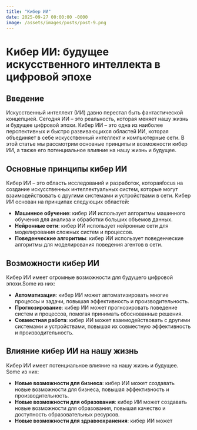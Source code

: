 ```yaml
---
title: "Кибер ИИ"
date: 2025-09-27 00:00:00 -0000
image: /assets/images/posts/post-9.png
---
```

# Кибер ИИ: будущее искусственного интеллекта в цифровой эпохе

## Введение

Искусственный интеллект (ИИ) давно перестал быть фантастической концепцией. Сегодня ИИ – это реальность, которая меняет нашу жизнь и будущее цифровой эпохи. Кибер ИИ – это одна из наиболее перспективных и быстро развивающихся областей ИИ, которая объединяет в себе искусственный интеллект и компьютерные сети. В этой статье мы рассмотрим основные принципы и возможности кибер ИИ, а также его потенциальное влияние на нашу жизнь и будущее.

## Основные принципы кибер ИИ

Кибер ИИ – это область исследований и разработок, котораяfocus на создание искусственных интеллектуальных систем, которые могут взаимодействовать с другими системами и устройствами в сети. Кибер ИИ основан на принципах следующих областей:

- **Машинное обучение**: кибер ИИ использует алгоритмы машинного обучения для анализа и обработки больших объемов данных.
- **Нейронные сети**: кибер ИИ использует нейронные сети для моделирования сложных систем и процессов.
- **Поведенческие алгоритмы**: кибер ИИ использует поведенческие алгоритмы для моделирования поведения агентов в сети.

## Возможности кибер ИИ

Кибер ИИ имеет огромные возможности для будущего цифровой эпохи.Some из них:

- **Автоматизация**: кибер ИИ может автоматизировать многие процессы и задачи, повышая эффективность и производительность.
- **Прогнозирование**: кибер ИИ может прогнозировать поведение систем и процессов, помогая принимать обоснованные решения.
- **Совместная работа**: кибер ИИ может взаимодействовать с другими системами и устройствами, повышая их совместную эффективность и производительность.

## Влияние кибер ИИ на нашу жизнь

Кибер ИИ имеет потенциальное влияние на нашу жизнь и будущее. Some из них:

- **Новые возможности для бизнеса**: кибер ИИ может создавать новые возможности для бизнеса, повышая эффективность и производительность.
- **Новые возможности для образования**: кибер ИИ может создавать новые возможности для образования, повышая качество и доступность образовательных ресурсов.
- **Новые возможности для здравоохранения**: кибер ИИ может

